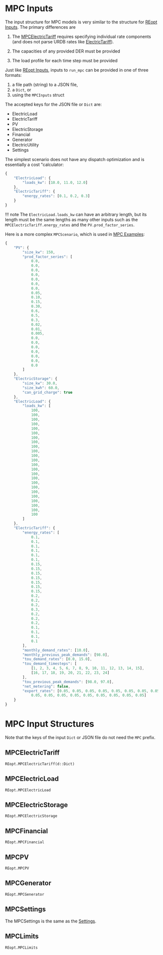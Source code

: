 # MPC Inputs
The input structure for MPC models is very similar to the structure for [REopt Inputs](@ref). The primary differences are 

1. The [MPCElectricTariff](@ref) requires specifying individual rate components (and does not parse URDB rates like [ElectricTariff](@ref)).

2. The capacities of any provided DER must be provided

3. The load profile for each time step must be provided

Just like [REopt Inputs](@ref), inputs to `run_mpc` can be provided in one of three formats:
1. a file path (string) to a JSON file,
2. a `Dict`, or
3. using the `MPCInputs` struct

The accepted keys for the JSON file or `Dict` are:
- ElectricLoad
- ElectricTariff
- PV
- ElectricStorage
- Financial
- Generator
- ElectricUtility
- Settings


The simplest scenario does not have any dispatch optimization and is essentially a cost "calculator:
```javascript
{
    "ElectricLoad": {
        "loads_kw": [10.0, 11.0, 12.0]
    },
    "ElectricTariff": {
        "energy_rates": [0.1, 0.2, 0.3]
    }
}
```
!!! note
    The `ElectricLoad.loads_kw` can have an arbitrary length, but its length must be the same lengths as many other inputs such as the `MPCElectricTariff.energy_rates` and the `PV.prod_factor_series`.

Here is a more complex `MPCScenario`, which is used in [MPC Examples](@ref):
```javascript
{
    "PV": {
        "size_kw": 150,
        "prod_factor_series": [
            0.0,
            0.0,
            0.0,
            0.0,
            0.0,
            0.0,
            0.0,
            0.05,
            0.10,
            0.15,
            0.30,
            0.6,
            0.5,
            0.3,
            0.02,
            0.01,
            0.005,
            0.0,
            0.0,
            0.0,
            0.0,
            0.0,
            0.0,
            0.0
        ]
    },
    "ElectricStorage": {
        "size_kw": 30.0,
        "size_kwh": 60.0,
        "can_grid_charge": true
    },
    "ElectricLoad": {
        "loads_kw": [
            100,
            100,
            100,
            100,
            100,
            100,
            100,
            100,
            100,
            100,
            100,
            100,
            100,
            100,
            100,
            100,
            100,
            100,
            100,
            100,
            100,
            100,
            100,
            100
        ]
    },
    "ElectricTariff": {
        "energy_rates": [
            0.1,
            0.1,
            0.1,
            0.1,
            0.1,
            0.1,
            0.15,
            0.15,
            0.15,
            0.15,
            0.15,
            0.15,
            0.15,
            0.2,
            0.2,
            0.2,
            0.3,
            0.2,
            0.2,
            0.2,
            0.1,
            0.1,
            0.1,
            0.1
        ],
        "monthly_demand_rates": [10.0],
        "monthly_previous_peak_demands": [98.0],
        "tou_demand_rates": [0.0, 15.0],
        "tou_demand_timesteps": [
            [1, 2, 3, 4, 5, 6, 7, 8, 9, 10, 11, 12, 13, 14, 15], 
            [16, 17, 18, 19, 20, 21, 22, 23, 24]
        ],
        "tou_previous_peak_demands": [98.0, 97.0],
        "net_metering": false,
        "export_rates": [0.05, 0.05, 0.05, 0.05, 0.05, 0.05, 0.05, 0.05, 0.05, 0.05, 0.05, 0.05, 0.05, 0.05, 0.05, 
            0.05, 0.05, 0.05, 0.05, 0.05, 0.05, 0.05, 0.05, 0.05]
    }
}
```

# MPC Input Structures
Note that the keys of the input `Dict` or JSON file do not need the `MPC` prefix. 

## MPCElectricTariff
```@docs
REopt.MPCElectricTariff(d::Dict)
```

## MPCElectricLoad
```@docs
REopt.MPCElectricLoad
```

## MPCElectricStorage
```@docs
REopt.MPCElectricStorage
```

## MPCFinancial
```@docs
REopt.MPCFinancial
```

## MPCPV
```@docs
REopt.MPCPV
```

## MPCGenerator
```@docs
REopt.MPCGenerator
```

## MPCSettings
The MPCSettings is the same as the [Settings](@ref).


## MPCLimits
```@docs
REopt.MPCLimits
```